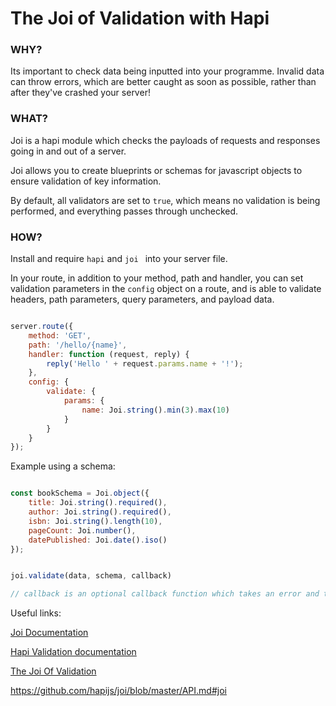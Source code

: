 # The Joi of Validation with Hapi

### WHY?
Its important to check data being inputted into your programme. Invalid data can throw errors, which are better caught as soon as possible, rather than after they've crashed your server!

### WHAT?
Joi is a hapi module which checks the payloads of requests and responses going in and out of a server.

Joi allows you to create blueprints or schemas for javascript objects to ensure validation of key information.

By default, all validators are set to ```true```, which means no validation is being performed, and everything passes through unchecked.


### HOW?

Install and require ```hapi``` and ```joi ``` into your server file.

In your route, in addition to your method, path and handler, you can set validation parameters in the ```config``` object on a route, and is able to validate headers, path parameters, query parameters, and payload data.

``` js

server.route({
    method: 'GET',
    path: '/hello/{name}',
    handler: function (request, reply) {
        reply('Hello ' + request.params.name + '!');
    },
    config: {
        validate: {
            params: {
                name: Joi.string().min(3).max(10)
            }
        }
    }
});
```

Example using a schema:

``` js

const bookSchema = Joi.object({
    title: Joi.string().required(),
    author: Joi.string().required(),
    isbn: Joi.string().length(10),
    pageCount: Joi.number(),
    datePublished: Joi.date().iso()
});

```

``` js

joi.validate(data, schema, callback)

// callback is an optional callback function which takes an error and the validated data.

```

Useful links:

[Joi Documentation](https://github.com/hapijs/joi)

[Hapi Validation documentation](https://hapijs.com/tutorials/validation)

[The Joi Of Validation](http://vawks.com/blog/2014/03/22/the-joi-of-validation/)

https://github.com/hapijs/joi/blob/master/API.md#joi
